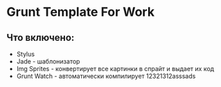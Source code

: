 # Grunt Template For Work

<h2>Что включено:</h2>
 <ul>
 <li>Stylus </li>
 <li>Jade - шаблонизатор </li>
 <li>Img Sprites - конвертирует все картинки в спрайт и выдает их код </li>
 <li>Grunt Watch - автоматически компилирует 12321312asssads</li>
</ul>
